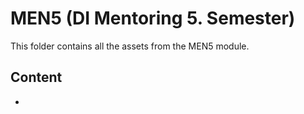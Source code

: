 # MEN5 (DI Mentoring 5. Semester)
This folder contains all the assets from the MEN5 module.

## Content
* 